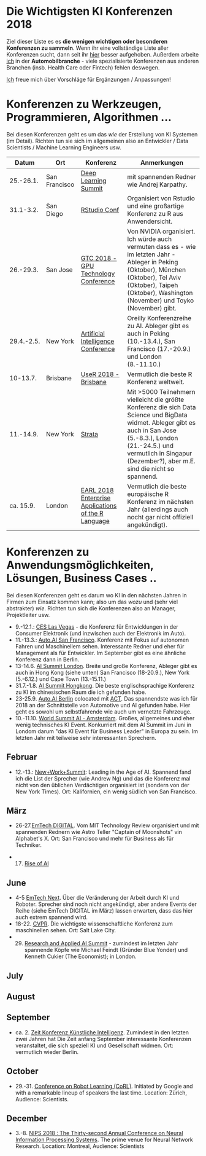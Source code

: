 # Die Wichtigsten KI Konferenzen 2018

Ziel dieser Liste es es **die wenigen wichtigen oder besonderen Konferenzen zu sammeln**. Wenn ihr eine vollständige Liste aller Konferenzen sucht, dann seit ihr [hier](https://blog.standuply.com/200-ai-ml-conferences-in-2018-eec7d0a50bcf) besser aufgehoben. Außerdem arbeite [ich](http://vzach.de) in der **Automobilbranche** - viele spezialisierte Konferenzen aus anderen Branchen (insb. Health Care oder Fintech) fehlen deswegen.  

[Ich](http://vzach.de) freue mich über Vorschläge für Ergänzungen / Anpassungen!

# Konferenzen zu Werkzeugen, Programmieren, Algorithmen ...

Bei diesen Konferenzen geht es um das *wie* der Erstellung von KI Systemen (im Detail). Richten tun sie sich im allgemeinen also an Entwickler / Data Scientists / Machine Learning Engineers usw. 

Datum | Ort | Konferenz  | Anmerkungen
------------ | ------------- | ------------- | -------------  
25.-26.1.  | San Francisco | [Deep Learning Summit](https://www.re-work.co/events/deep-learning-summit-san-francisco-2018) | mit spannenden Redner wie Andrej Karpathy.
31.1-3.2.  | San Diego | [RStudio Conf](https://www.rstudio.com/conference/) | Organisiert von Rstudio und eine großartige Konferenz zu R aus Anwendersicht. 
26.-29.3. | San Jose | [GTC 2018 - GPU Technology Conference](https://www.nvidia.com/en-us/gtc/) | Von NVIDIA organisiert. Ich würde auch vermuten dass es - wie im letzten Jahr - Ableger in Peking (Oktober), München (Oktober), Tel Aviv (Oktober), Taipeh (Oktober), Washington (November) und Toyko (November) gibt.   
29.4.-2.5. | New York | [Artificial Intelligence Conference](https://conferences.oreilly.com/artificial-intelligence/ai-ny) | Oreilly Konferenzreihe zu AI. Ableger gibt es auch in Peking (10.-13.4.), San Francisco (17.-20.9.) und London (8.-11.10.)
10-13.7. | Brisbane | [UseR 2018 - Brisbane](https://user2018.r-project.org/) | Vermutlich die beste R Konferenz weltweit. 
11.-14.9. | New York | [Strata](https://conferences.oreilly.com/strata) |  Mit >5000 Teilnehmern vielleicht die größte Konferenz die sich Data Science und BigData widmet. Ableger gibt es auch in San Jose (5.-8.3.), London (21.-24.5.) und vermutlich in Singapur (Dezember?), aber m.E. sind die nicht so spannend.  
ca. 15.9. | London | [EARL 2018 Enterprise Applications of the R Language](https://earlconf.com/london/) | Vermutlich die beste europäische R Konferenz im nächsten Jahr (allerdings auch nocht gar nicht offiziell angekündigt). 

# Konferenzen zu Anwendungsmöglichkeiten, Lösungen, Business Cases .. 

Bei diesen Konferenzen geht es darum wo KI in den nächsten Jahren in Firmen zum Einsatz kommen kann; also um das *wozu* und (sehr viel abstrakter) *wie*. Richten tun sich die Konferenzen also an Manager, Projektleiter usw. 

* 9.-12.1.: [CES Las Vegas](https://www.ces.tech/) - die Konferenz für Entwicklungen in der Consumer Elektronik (und inzwischen auch der Elektronik im Auto).  
* 11.-13.3.: [Auto.AI San Francisco](http://auto-ai.com/). Konferenz mit Fokus auf autonomen Fahren und Maschinellem sehen. Interessante Redner und eher für Management als für Entwickler. Im September gibt es eine ähnliche Konferenz dann in Berlin. 
* 13-14.6. [AI Summit London](https://theaisummit.com/). Breite und große Konferenz, Ableger gibt es auch in Hong Kong (siehe unten) San Francisco (18-20.9.), New York (5.-6.12.) und Cape Town (13.-15.11.)
* 31.7.-1.8. [AI Summit Hongkong](https://theaisummit.com/). Die beste englischsprachige Konferenz zu KI im chinesischen Raum die ich gefunden habe. 
* 23-25.9. [Auto.AI Berlin](http://auto-ai.eu/en/) colocated mit [ACT](http://autoconnect-tech.com/en/). Das spannendste was ich für 2018 an der Schnittstelle von Automotive und AI gefunden habe. Hier geht es sowohl um selbstfahrende wie auch um vernetzte Fahrzeuge.  
* 10.-11.10. [World Summit AI - Amsterdam](http://worldsummit.ai/). Großes, allgemeines und eher wenig technisches KI Event. Konkurriert mit dem AI Summit im Juni in Londom darum "das KI Event für Business Leader" in Europa zu sein. Im letzten Jahr mit teilweise sehr interessanten Sprechern. 

## Februar

* 12.-13.: [New+Work+Summit](https://www.newworksummit.com/nws2018/70769): Leading in the Age of AI. Spannend fand ich die List der Sprecher (wie Andrew Ng) und das die Konferenz mal nicht von den üblichen Verdächtigen organisiert ist (sondern von der New York Times). Ort: Kalifornien, ein wenig südlich von San Francisco. 

## März

* 26-27.[EmTech DIGITAL](https://events.technologyreview.com/emtech/digital/18/). Vom MIT Technology Review organisiert und mit spannenden Rednern wie Astro Teller "Captain of Moonshots" vin Alphabet's X. Ort: San Francisco und mehr für Business als für Techniker. 

* 17. [Rise of AI](https://riseof.ai/) 

## June

* 4-5 [EmTech Next](https://events.technologyreview.com/emtech/next/18/). Über die Veränderung der Arbeit durch KI und Roboter. Sprecher sind noch nicht angekündigt, aber andere Events der Reihe (siehe EmTech DIGITAL im März) lassen erwarten, dass das hier auch extrem spannend wird.  
* 18-22. [CVPR](http://cvpr2018.thecvf.com/). Die wichtigste wissenschaftliche Konferenz zum maschinellen sehen. Ort: Salt Lake City. 
* 29. [Research and Applied AI Summit](https://raais.co/) - zumindest im letzten Jahr spannende Köpfe wie Michael Feindt (Gründer Blue Yonder) und Kenneth Cukier (The Economist); in London. 

## July



## August

## September

* ca. 2. [Zeit Konferenz Künstliche Intelligenz](https://convent.de/de/archiv/zeit-events/kuenstliche-intelligenz-2017/). Zumindest in den letzten zwei Jahren hat Die Zeit anfang September interessante Konferenzen veranstaltet, die sich speziell KI und Gesellschaft widmen. Ort: vermutlich wieder Berlin.  





## October


* 29.-31. [Conference on Robot Learning (CoRL)](https://research.googleblog.com/2017/12/a-summary-of-first-conference-on-robot.html). Initiated by Google and with a remarkable lineup of speakers the last time. Location: Zürich, Audience: Scientists.


## December

* 3.-8. [NIPS 2018 : The Thirty-second Annual Conference on Neural Information Processing Systems](https://nips.cc/Conferences/2018). The prime venue for Neural Network Research. Location: Montreal, Audience: Scientists


